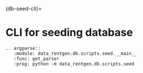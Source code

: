 (db-seed-cli)=

# CLI for seeding database

```{eval-rst}
.. argparse::
   :module: data_rentgen.db.scripts.seed.__main__
   :func: get_parser
   :prog: python -m data_rentgen.db.scripts.seed
```

